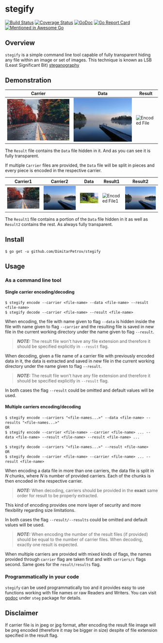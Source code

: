 # stegify
[![Build Status](https://travis-ci.org/DimitarPetrov/stegify.svg?branch=master)](https://travis-ci.org/DimitarPetrov/stegify)
[![Coverage Status](https://coveralls.io/repos/github/DimitarPetrov/stegify/badge.svg?branch=master)](https://coveralls.io/github/DimitarPetrov/stegify?branch=master)
[![GoDoc](https://godoc.org/github.com/DimitarPetrov/stegify?status.svg)](https://godoc.org/github.com/DimitarPetrov/stegify)
[![Go Report Card](https://goreportcard.com/badge/github.com/DimitarPetrov/stegify)](https://goreportcard.com/report/github.com/DimitarPetrov/stegify)
[![Mentioned in Awesome Go](https://awesome.re/mentioned-badge.svg)](https://github.com/avelino/awesome-go)  


## Overview
`stegify` is a simple command line tool capable of fully transparent hiding any file within an image or set of images.
This technique is known as LSB (Least Significant Bit) [steganography](https://en.wikipedia.org/wiki/steganography) 

## Demonstration

| Carrier                                | Data                                | Result                                               |
| ---------------------------------------| ------------------------------------|------------------------------------------------------|
| ![Original File](examples/street.jpeg) | ![Data file](examples/lake.jpeg)    | ![Encoded File](examples/test_decode.jpeg)           |

The `Result` file contains the `Data` file hidden in it. And as you can see it is fully transparent.

If multiple `Carrier` files are provided, the `Data` file will be split in pieces and every piece is encoded in the respective carrier.

| Carrier1                                | Carrier2                              | Data                             | Result1                                                    | Result2                                                    |
| ----------------------------------------|---------------------------------------|----------------------------------|------------------------------------------------------------|------------------------------------------------------------|
| ![Original File1](examples/street.jpeg) | ![Original File2](examples/lake.jpeg) | ![Data File](examples/video.gif) | ![Encoded File1](examples/test_multi_carrier_decode1.jpeg) | ![Encoded File2](examples/test_multi_carrier_decode2.jpeg) |

The `Result1` file contains a portion of the `Data` file hidden in it as well as `Result2` contains the rest. As always fully transparent.

## Install
```
$ go get -u github.com/DimitarPetrov/stegify
```

## Usage

### As a command line tool

#### Single carrier encoding/decoding
```
$ stegify encode --carrier <file-name> --data <file-name> --result <file-name>
$ stegify decode --carrier <file-name> --result <file-name>
```
When encoding, the file with name given to flag `--data` is hidden inside the file with name given to flag
`--carrier` and the resulting file is saved in new file in the current working directory under the
name given to flag `--result`.

> **_NOTE:_** The result file won't have any file extension and therefore it should be specified explicitly in `--result` flag. 

When decoding, given a file name of a carrier file with previously encoded data in it, the data is extracted
and saved in new file in the current working directory under the name given to flag `--result`.

> **_NOTE:_** The result file won't have any file extension and therefore it should be specified explicitly in `--result` flag.

In both cases the flag `--result` could be omitted and default values will be used.

#### Multiple carriers encoding/decoding

```
$ stegify encode --carriers "<file-names...>" --data <file-name> --results "<file-names...>"
OR
$ stegify encode --carrier <file-name> --carrier <file-name> ... --data <file-name> --result <file-name> --result <file-name> ...

$ stegify decode --carriers "<file-names...>" --result <file-name>
OR
$ stegify decode --carrier <file-name> --carrier <file-name> ... --result <file-name>
```
When encoding a data file in more than one carriers, the data file is split in *N* chunks, where *N* is number of provided carriers.
Each of the chunks is then encoded in the respective carrier.

> **_NOTE:_** When decoding, carriers should be provided in the **exact** same order for result to be properly extracted. 

This kind of encoding provides one more layer of security and more flexibility regarding size limitations.

In both cases the flag `--result/--results` could be omitted and default values will be used.

> **_NOTE:_** When encoding the number of the result files (if provided) should be equal to the number of carrier files. When decoding, exactly one result is expected. 

When multiple carriers are provided with mixed kinds of flags, the names provided through `carrier` flag are taken first and with `carriers/c` flags second.
Same goes for the `result/results` flag.


### Programmatically in your code

`stegify` can be used programmatically too and it provides easy to use functions working with file names
or raw Readers and Writers. You can visit [godoc](https://godoc.org/github.com/DimitarPetrov/stegify) under
`steg` package for details.

## Disclaimer

If carrier file is in jpeg or jpg format, after encoding the result file image will be png encoded (therefore it may be bigger in size)
despite of file extension specified in the result flag.

